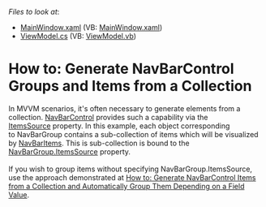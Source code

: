 <!-- default file list -->
*Files to look at*:

* [MainWindow.xaml](./CS/NavMVVMSample/MainWindow.xaml) (VB: [MainWindow.xaml](./VB/NavMVVMSample/MainWindow.xaml))
* [ViewModel.cs](./CS/NavMVVMSample/ViewModel.cs) (VB: [ViewModel.vb](./VB/NavMVVMSample/ViewModel.vb))
<!-- default file list end -->
# How to: Generate NavBarControl Groups and Items from a Collection


<p>In MVVM scenarios, it's often necessary to generate elements from a collection. <a href="https://documentation.devexpress.com/WPF/clsDevExpressXpfNavBarNavBarControltopic.aspx">NavBarControl</a> provides such a capability via the <a href="https://documentation.devexpress.com/#WPF/DevExpressXpfNavBarNavBarControl_ItemsSourcetopic">ItemsSource</a> property. In this example, each object corresponding to NavBarGroup contains a sub-collection of items which will be visualized by <a href="https://documentation.devexpress.com/#WPF/clsDevExpressXpfNavBarNavBarItemtopic">NavBarItems</a>. This is sub-collection is bound to the <a href="https://documentation.devexpress.com/#WPF/DevExpressXpfNavBarNavBarGroup_ItemsSourcetopic">NavBarGroup.ItemsSource</a> property. <br><br>If you wish to group items without specifying NavBarGroup.ItemsSource, use the approach demonstrated at <a href="https://www.devexpress.com/Support/Center/p/T329230">How to: Generate NavBarControl Items from a Collection and Automatically Group Them Depending on a Field Value</a>.</p>

<br/>


